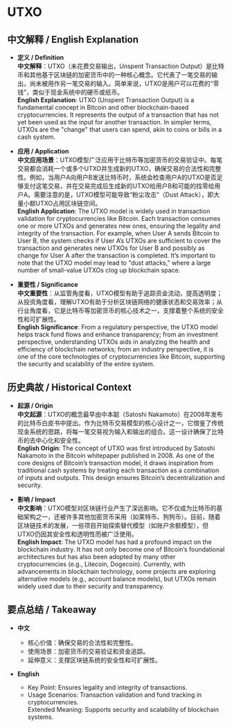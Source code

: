 # UTXO

## 中文解释 / English Explanation

* **定义 / Definition**  
  **中文解释**：UTXO（未花费交易输出，Unspent Transaction Output）是比特币和其他基于区块链的加密货币中的一种核心概念。它代表了一笔交易的输出，尚未被用作另一笔交易的输入。简单来说，UTXO是用户可以花费的“零钱”，类似于现金系统中的硬币或纸币。  
  **English Explanation**: UTXO (Unspent Transaction Output) is a fundamental concept in Bitcoin and other blockchain-based cryptocurrencies. It represents the output of a transaction that has not yet been used as the input for another transaction. In simpler terms, UTXOs are the "change" that users can spend, akin to coins or bills in a cash system.

* **应用 / Application**  
  **中文应用场景**：UTXO模型广泛应用于比特币等加密货币的交易验证中。每笔交易都会消耗一个或多个UTXO并生成新的UTXO，确保交易的合法性和完整性。例如，当用户A向用户B发送比特币时，系统会检查用户A的UTXO是否足够支付这笔交易，并在交易完成后生成新的UTXO给用户B和可能的找零给用户A。需要注意的是，UTXO模型可能导致“粉尘攻击”（Dust Attack），即大量小额UTXO占用区块链空间。  
  **English Application**: The UTXO model is widely used in transaction validation for cryptocurrencies like Bitcoin. Each transaction consumes one or more UTXOs and generates new ones, ensuring the legality and integrity of the transaction. For example, when User A sends Bitcoin to User B, the system checks if User A’s UTXOs are sufficient to cover the transaction and generates new UTXOs for User B and possibly as change for User A after the transaction is completed. It’s important to note that the UTXO model may lead to "dust attacks," where a large number of small-value UTXOs clog up blockchain space.

* **重要性 / Significance**  
  **中文重要性**：从监管角度看，UTXO模型有助于追踪资金流动，提高透明度；从投资角度看，理解UTXO有助于分析区块链网络的健康状态和交易效率；从行业角度看，它是比特币等加密货币的核心技术之一，支撑着整个系统的安全性和可扩展性。  
  **English Significance**: From a regulatory perspective, the UTXO model helps track fund flows and enhance transparency; from an investment perspective, understanding UTXOs aids in analyzing the health and efficiency of blockchain networks; from an industry perspective, it is one of the core technologies of cryptocurrencies like Bitcoin, supporting the security and scalability of the entire system.

## 历史典故 / Historical Context

* **起源 / Origin**  
  **中文起源**：UTXO的概念最早由中本聪（Satoshi Nakamoto）在2008年发布的比特币白皮书中提出。作为比特币交易模型的核心设计之一，它借鉴了传统现金系统的思路，将每一笔交易视为输入和输出的组合。这一设计确保了比特币的去中心化和安全性。  
  **English Origin**: The concept of UTXO was first introduced by Satoshi Nakamoto in the Bitcoin whitepaper published in 2008. As one of the core designs of Bitcoin’s transaction model, it draws inspiration from traditional cash systems by treating each transaction as a combination of inputs and outputs. This design ensures Bitcoin’s decentralization and security.

* **影响 / Impact**  
  **中文影响**：UTXO模型对区块链行业产生了深远影响。它不仅成为比特币的基础架构之一，还被许多其他加密货币采用（如莱特币、狗狗币）。目前，随着区块链技术的发展，一些项目开始探索替代模型（如账户余额模型），但UTXO仍因其安全性和透明性而被广泛使用。  
  **English Impact**: The UTXO model has had a profound impact on the blockchain industry. It has not only become one of Bitcoin’s foundational architectures but has also been adopted by many other cryptocurrencies (e.g., Litecoin, Dogecoin). Currently, with advancements in blockchain technology, some projects are exploring alternative models (e.g., account balance models), but UTXOs remain widely used due to their security and transparency.

## 要点总结 / Takeaway

* **中文**  
  - 核心价值：确保交易的合法性和完整性。  
  - 使用场景：加密货币的交易验证和资金追踪。  
  - 延伸意义：支撑区块链系统的安全性和可扩展性。

* **English**  
  - Key Point: Ensures legality and integrity of transactions.  
  - Usage Scenarios: Transaction validation and fund tracking in cryptocurrencies.  
   Extended Meaning: Supports security and scalability of blockchain systems.